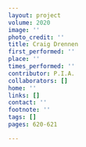 ```yaml
---
layout: project
volume: 2020
image: ''
photo_credit: ''
title: Craig Drennen
first_performed: ''
place: ''
times_performed: ''
contributor: P.I.A.
collaborators: []
home: ''
links: []
contact: ''
footnote: ''
tags: []
pages: 620-621

---
```




